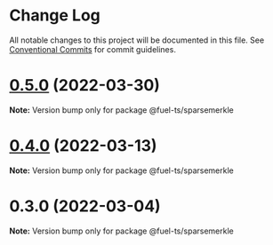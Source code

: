 # Change Log

All notable changes to this project will be documented in this file.
See [Conventional Commits](https://conventionalcommits.org) for commit guidelines.

# [0.5.0](https://github.com/FuelLabs/fuels-ts/compare/v0.4.0...v0.5.0) (2022-03-30)

**Note:** Version bump only for package @fuel-ts/sparsemerkle





# [0.4.0](https://github.com/FuelLabs/fuels-ts/compare/v0.3.0...v0.4.0) (2022-03-13)

**Note:** Version bump only for package @fuel-ts/sparsemerkle





# 0.3.0 (2022-03-04)

**Note:** Version bump only for package @fuel-ts/sparsemerkle
